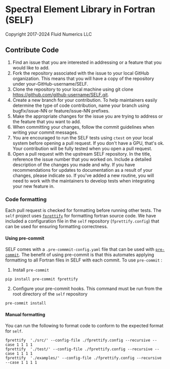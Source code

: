 # Spectral Element Library in Fortran (SELF)
Copyright 2017-2024 Fluid Numerics LLC

## Contribute Code
1. Find an issue that you are interested in addressing or a feature that you would like to add.
2. Fork the repository associated with the issue to your local GitHub organization. This means that you will have a copy of the repository under your-GitHub-username/SELF.
3. Clone the repository to your local machine using git clone https://github.com/github-username/SELF.git.
4. Create a new branch for your contribution. To help maintainers easily determine the type of code contribution, name your branch using bugfix/issue-NN or feature/issue-NN prefixes.
5. Make the appropriate changes for the issue you are trying to address or the feature that you want to add.
6. When committing your changes, follow the commit guidelines when writing your commit messages.
7. You are encouraged to run the SELF tests using `ctest` on your local system before opening a pull request. If you don't have a GPU, that's ok. Your contribution will be fully tested when you open a pull request.
8. Open a pull request with the upstream SELF repository. In the title, reference the issue number that you worked on. Include a detailed description of the changes you made and why. If you have recommendations for updates to documentation as a result of your changes, please indicate so. If you've added a new routine, you will need to work with the maintainers to develop tests when integrating your new feature in. 

### Code formatting
Each pull request is checked for formatting before running other tests. The `self` project uses [`fprettify`](https://pypi.org/project/fprettify/) for formatting fortran source code. We have included a configuration file in the `self` repository (`fprettify.config`) that can be used for ensuring formatting correctness.

#### Using pre-commit
SELF comes with a `.pre-commmit-config.yaml` file that can be used with [`pre-commit`](https://pre-commit.com/). The benefit of using pre-commit is that this automates applying formatting to all Fortran files in SELF with each commit. To use `pre-commit` :

1. Install `pre-commit` 

```
pip install pre-commit fprettify
```

2. Configure your pre-commit hooks. This command must be run from the root directory of the `self` repository

```
pre-commit install
```

#### Manual formatting
You can run the following to format code to conform to the expected format for `self`.

```
fprettify  './src/' --config-file ./fprettify.config --recursive --case 1 1 1 1
fprettify  './test/' --config-file ./fprettify.config --recursive --case 1 1 1 1
fprettify  './examples/' --config-file ./fprettify.config --recursive --case 1 1 1 1
```
